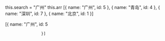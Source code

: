 this.search = "广州"
this.arr
[{
						name: "广州",
						id: 5
					}, {
						name: "青岛",
						id: 4
					}, {
						name: "深圳",
						id: 7
					}, {
						name: "北京",
						id: 1
					}]
					

[{
						name: "广州",
						id: 5
					
					}]